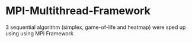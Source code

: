 # MPI-Multithread-Framework
3 sequential algorithm (simplex, game-of-life and heatmap) were sped up using using MPI Framework
